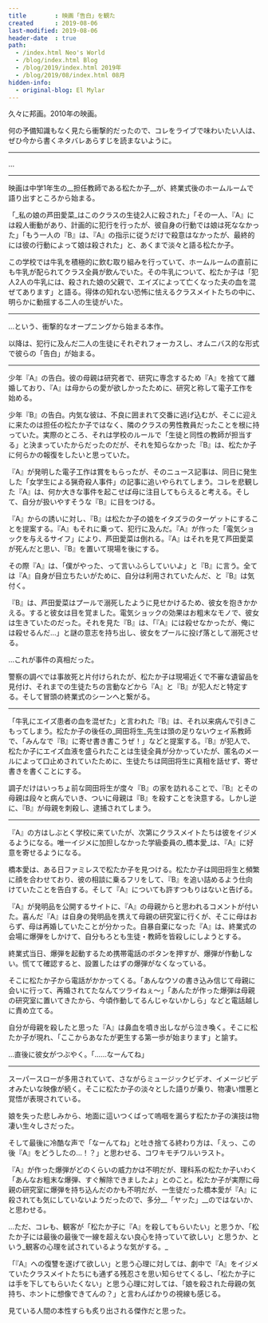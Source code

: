 ```yaml
---
title        : 映画「告白」を観た
created      : 2019-08-06
last-modified: 2019-08-06
header-date  : true
path:
  - /index.html Neo's World
  - /blog/index.html Blog
  - /blog/2019/index.html 2019年
  - /blog/2019/08/index.html 08月
hidden-info:
  - original-blog: El Mylar
---
```


久々に邦画。2010年の映画。

何の予備知識もなく見たら衝撃的だったので、コレをライブで味わいたい人は、ぜひ今から書くネタバレあらすじを読まないように。

---

…

---

映画は中学1年生の__担任教師である松たか子__が、終業式後のホームルームで語り出すところから始まる。

「_私の娘の芦田愛菜_はこのクラスの生徒2人に殺された」「その一人、『A』には殺人衝動があり、計画的に犯行を行ったが、彼自身の行動では娘は死ななかった」「もう一人の『B』は、『A』の指示に従うだけで殺意はなかったが、最終的には彼の行動によって娘は殺された」と、あくまで淡々と語る松たか子。

この学校では牛乳を積極的に飲む取り組みを行っていて、ホームルームの直前にも牛乳が配られてクラス全員が飲んでいた。その牛乳について、松たか子は「犯人2人の牛乳には、殺された娘の父親で、エイズによって亡くなった夫の血を混ぜてあります」と語る。得体の知れない恐怖に怯えるクラスメイトたちの中に、明らかに動揺する二人の生徒がいた。

---

…という、衝撃的なオープニングから始まる本作。

以降は、犯行に及んだ二人の生徒にそれぞれフォーカスし、オムニバス的な形式で彼らの「告白」が始まる。

---

少年『A』の告白。彼の母親は研究者で、研究に専念するため『A』を捨てて離婚しており、『A』は母からの愛が欲しかったために、研究と称して電子工作を始める。

少年『B』の告白。内気な彼は、不良に囲まれて交番に逃げ込むが、そこに迎えに来たのは担任の松たか子ではなく、隣のクラスの男性教員だったことを根に持っていた。実際のところ、それは学校のルールで「生徒と同性の教師が担当する」と決まっていたからだったのだが、それを知らなかった『B』は、松たか子に何らかの報復をしたいと思っていた。

『A』が発明した電子工作は賞をもらったが、そのニュース記事は、同日に発生した「女学生による猟奇殺人事件」の記事に追いやられてしまう。コレを悲観した『A』は、何か大きな事件を起こせば母に注目してもらえると考える。そして、自分が扱いやすそうな『B』に目をつける。

『A』からの誘いに対し、『B』は松たか子の娘をイタズラのターゲットにすることを提案する。『A』もそれに乗って、犯行に及んだ。『A』が作った「電気ショックを与えるサイフ」により、芦田愛菜は倒れる。『A』はそれを見て芦田愛菜が死んだと思い、『B』を置いて現場を後にする。

その際『A』は、「僕がやった、って言いふらしていいよ」と『B』に言う。全ては『A』自身が目立ちたいがために、自分は利用されていたんだ、と『B』は気付く。

『B』は、芦田愛菜はプールで溺死したように見せかけるため、彼女を抱きかかえる。すると彼女は目を覚ました。電気ショックの効果はお粗末なモノで、彼女は生きていたのだった。それを見た『B』は、「『A』には殺せなかったが、俺には殺せるんだ…」と謎の意志を持ち出し、彼女をプールに投げ落として溺死させる。

…これが事件の真相だった。

警察の調べでは事故死と片付けられたが、松たか子は現場近くで不審な遺留品を見付け、それまでの生徒たちの言動などから『A』と『B』が犯人だと特定する。そして冒頭の終業式のシーンへと繋がる。

---

「牛乳にエイズ患者の血を混ぜた」と言われた『B』は、それ以来病んで引きこもってしまう。松たか子の後任の_岡田将生_先生は頭の足りないウェイ系教師で、「みんなで『B』に寄せ書き書こうぜ！」などと提案する。『B』が犯人で、松たか子にエイズ血液を盛られたことは生徒全員が分かっていたが、匿名のメールによって口止めされていたために、生徒たちは岡田将生に真相を話せず、寄せ書きを書くことにする。

調子だけはいっちょ前な岡田将生が度々『B』の家を訪れることで、『B』とその母親は段々と病んでいき、ついに母親は『B』を殺すことを決意する。しかし逆に、『B』が母親を刺殺し、逮捕されてしまう。

---

『A』の方はしぶとく学校に来ていたが、次第にクラスメイトたちは彼をイジメるようになる。唯一イジメに加担しなかった学級委員の_橋本愛_は、『A』に好意を寄せるようになる。

橋本愛は、ある日ファミレスで松たか子を見つける。松たか子は岡田将生と頻繁に顔を合わせており、彼の相談に乗るフリをして、『B』を追い詰めるよう仕向けていたことを告白する。そして『A』についても許すつもりはないと告げる。

『A』が発明品を公開するサイトに、『A』の母親からと思われるコメントが付いた。喜んだ『A』は自身の発明品を携えて母親の研究室に行くが、そこに母はおらず、母は再婚していたことが分かった。自暴自棄になった『A』は、終業式の会場に爆弾をしかけて、自分もろとも生徒・教師を皆殺しにしようとする。

終業式当日、爆弾を起動するため携帯電話のボタンを押すが、爆弾が作動しない。慌てて確認すると、設置したはずの爆弾がなくなっている。

そこに松たか子から電話がかかってくる。「あんなウソの書き込み信じて母親に会いに行って、再婚されてたなんてツライねぇ〜」「あんたが作った爆弾は母親の研究室に置いてきたから、今頃作動してるんじゃないかしら」などと電話越しに責め立てる。

自分が母親を殺したと思った『A』は鼻血を噴き出しながら泣き喚く。そこに松たか子が現れ、「ここからあなたが更生する第一歩が始まります」と諭す。

…直後に彼女がつぶやく。「……なーんてね」

---

スーパースローが多用されていて、さながらミュージックビデオ、イメージビデオみたいな映像が続く。そこに松たか子の淡々とした語りが乗り、物凄い憎悪と覚悟が表現されている。

娘を失った悲しみから、地面に這いつくばって嗚咽を漏らす松たか子の演技は物凄い生々しさだった。

そして最後に冷酷な声で「なーんてね」と吐き捨てる終わり方は、「えっ、この後『A』をどうしたの…！？」と思わせる、コワキモチワルいラスト。

『A』が作った爆弾がどのくらいの威力かは不明だが、理科系の松たか子いわく「あんなお粗末な爆弾、すぐ解除できましたよ」とのこと。松たか子が実際に母親の研究室に爆弾を持ち込んだのかも不明だが、一生徒だった橋本愛が『A』に殺されても気にしていないようだったので、多分__「ヤッた」__のではないか、と思わせる。

…ただ、コレも、観客が「松たか子に『A』を殺してもらいたい」と思うか、「松たか子には最後の最後で一線を超えない良心を持っていて欲しい」と思うか、という_観客の心理を試されているような気がする。_

「『A』への復讐を遂げて欲しい」と思う心理に対しては、劇中で『A』をイジメていたクラスメイトたちにも通ずる残忍さを思い知らせてくるし、「松たか子には手を下してもらいたくない」と思う心理に対しては、「娘を殺された母親の気持ち、ホントに想像できてんの？」と言わんばかりの視線も感じる。

見ている人間の本性すらも炙り出される傑作だと思った。
